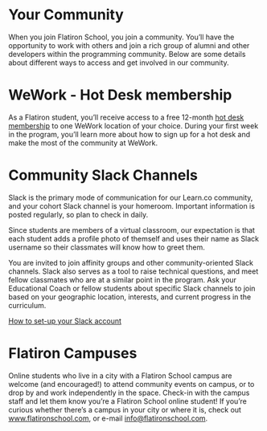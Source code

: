 # Your Community

When you join Flatiron School, you join a community. You’ll have the opportunity to work with others and join a rich group of alumni and other developers within the programming community. Below are some details about different ways to access and get involved in our community.

# WeWork - Hot Desk membership

As a Flatiron student, you’ll receive access to a free 12-month [hot desk membership](https://www.wework.com/workspace/hot-desk) to one WeWork location of your choice. During your first week in the program, you’ll learn more about how to sign up for a hot desk and make the most of the community at WeWork.

# Community Slack Channels
Slack is the primary mode of communication for our Learn.co community, and your cohort Slack channel is your homeroom. Important information is posted regularly, so plan to check in daily.

Since students are members of a virtual classroom, our expectation is that each student adds a profile photo of themself and uses their name as Slack username so their classmates will know how to greet them.

You are invited  to join affinity groups and other community-oriented Slack channels. Slack also serves as a tool to raise technical questions, and meet fellow classmates who are at a similar point in the program.  Ask your Educational Coach or fellow students about specific Slack channels to join based on your geographic location, interests, and current progress in the curriculum.

[How to set-up your Slack account](https://help.learn.co/en/articles/492943-how-to-join-slack)

# Flatiron Campuses
Online students who live in a city with a Flatiron School campus are welcome (and encouraged!) to attend community events on campus, or to drop by and work independently in the space. Check-in with the campus staff and let them know you’re a Flatiron School online student! If you’re curious whether there’s a campus in your city or where it is, check out www.flatironschool.com, or e-mail info@flatironschool.com.

